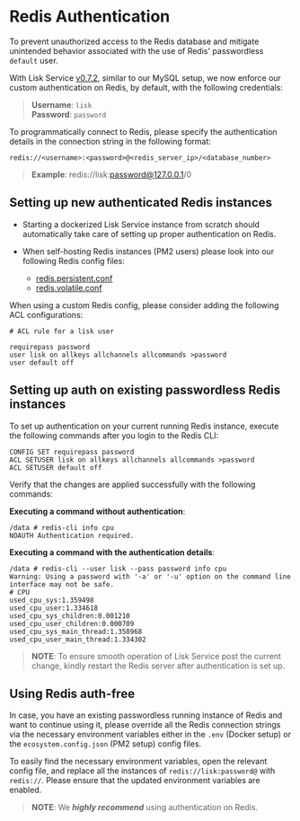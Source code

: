 # Redis Authentication

To prevent unauthorized access to the Redis database and mitigate unintended behavior associated with the use of Redis' passwordless `default` user.

With Lisk Service [v0.7.2](https://github.com/LiskHQ/lisk-service/tree/v0.7.2), similar to our MySQL setup, we now enforce our custom authentication on Redis, by default, with the following credentials:

> **Username**: `lisk` <br>
> **Password**: `password`

To programmatically connect to Redis, please specify the authentication details in the connection string in the following format:

```
redis://<username>:<password>@<redis_server_ip>/<database_number>
```
> **Example**: redis://lisk:password@127.0.0.1/0

## Setting up new authenticated Redis instances

- Starting a dockerized Lisk Service instance from scratch should automatically take care of setting up proper authentication on Redis.

- When self-hosting Redis instances (PM2 users) please look into our following Redis config files:
  - [redis.persistent.conf](../docker/redis.persistent.conf)
  - [redis.volatile.conf](../docker/redis.volatile.conf)

When using a custom Redis config, please consider adding the following ACL configurations:

```
# ACL rule for a lisk user

requirepass password
user lisk on allkeys allchannels allcommands >password
user default off
```

## Setting up auth on existing passwordless Redis instances

To set up authentication on your current running Redis instance, execute the following commands after you login to the Redis CLI:

```
CONFIG SET requirepass password
ACL SETUSER lisk on allkeys allchannels allcommands >password
ACL SETUSER default off
```

Verify that the changes are applied successfully with the following commands:

**Executing a command without authentication**:
```
/data # redis-cli info cpu
NOAUTH Authentication required.
```

**Executing a command with the authentication details**:
```
/data # redis-cli --user lisk --pass password info cpu
Warning: Using a password with '-a' or '-u' option on the command line interface may not be safe.
# CPU
used_cpu_sys:1.359498
used_cpu_user:1.334618
used_cpu_sys_children:0.001210
used_cpu_user_children:0.000709
used_cpu_sys_main_thread:1.358968
used_cpu_user_main_thread:1.334302
```

> **NOTE**: To ensure smooth operation of Lisk Service post the current change, kindly restart the Redis server after authentication is set up.

## Using Redis auth-free

In case, you have an existing passwordless running instance of Redis and want to continue using it, please override all the Redis connection strings via the necessary environment variables either in the `.env` (Docker setup) or the `ecosystem.config.json` (PM2 setup) config files.

To easily find the necessary environment variables, open the relevant config file, and replace all the instances of `redis://lisk:password@` with `redis://`. Please ensure that the updated environment variables are enabled.

> **NOTE**: We _**highly recommend**_ using authentication on Redis.
